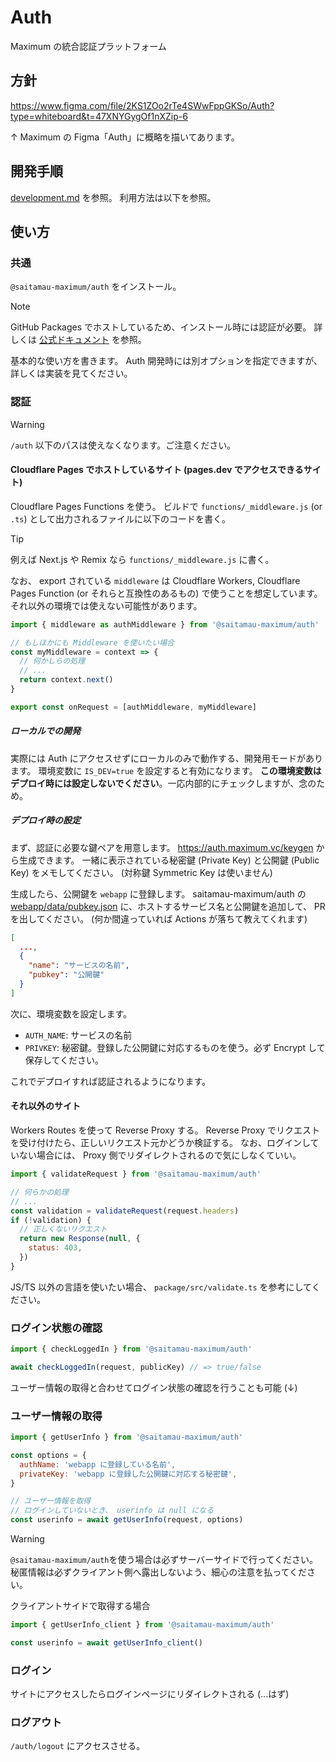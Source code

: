 # Auth

Maximum の統合認証プラットフォーム

## 方針

<https://www.figma.com/file/2KS1ZOo2rTe4SWwFppGKSo/Auth?type=whiteboard&t=47XNYGygOf1nXZip-6>

↑ Maximum の Figma「Auth」に概略を描いてあります。

## 開発手順

[development.md](./development.md) を参照。
利用方法は以下を参照。

## 使い方

### 共通

`@saitamau-maximum/auth` をインストール。

> [!NOTE]
> GitHub Packages でホストしているため、インストール時には認証が必要。
> 詳しくは [公式ドキュメント](https://docs.github.com/ja/packages/working-with-a-github-packages-registry/working-with-the-npm-registry#authenticating-to-github-packages) を参照。

基本的な使い方を書きます。
Auth 開発時には別オプションを指定できますが、詳しくは実装を見てください。

### 認証

> [!WARNING]
> `/auth` 以下のパスは使えなくなります。ご注意ください。

#### Cloudflare Pages でホストしているサイト (pages.dev でアクセスできるサイト)

Cloudflare Pages Functions を使う。
ビルドで `functions/_middleware.js` (or `.ts`) として出力されるファイルに以下のコードを書く。

> [!TIP]
> 例えば Next.js や Remix なら `functions/_middleware.js` に書く。

なお、 export されている `middleware` は Cloudflare Workers, Cloudflare Pages Function (or それらと互換性のあるもの) で使うことを想定しています。
それ以外の環境では使えない可能性があります。

```javascript
import { middleware as authMiddleware } from '@saitamau-maximum/auth'

// もしほかにも Middleware を使いたい場合
const myMiddleware = context => {
  // 何かしらの処理
  // ...
  return context.next()
}

export const onRequest = [authMiddleware, myMiddleware]
```

##### ローカルでの開発

実際には Auth にアクセスせずにローカルのみで動作する、開発用モードがあります。
環境変数に `IS_DEV=true` を設定すると有効になります。
**この環境変数はデプロイ時には設定しないでください**。一応内部的にチェックしますが、念のため。

##### デプロイ時の設定

まず、認証に必要な鍵ペアを用意します。
<https://auth.maximum.vc/keygen> から生成できます。
一緒に表示されている秘密鍵 (Private Key) と公開鍵 (Public Key) をメモしてください。
(対称鍵 Symmetric Key は使いません)

生成したら、公開鍵を `webapp` に登録します。
saitamau-maximum/auth の [webapp/data/pubkey.json](https://github.com/saitamau-maximum/auth/blob/main/webapp/data/pubkey.json) に、ホストするサービス名と公開鍵を追加して、 PR を出してください。
(何か間違っていれば Actions が落ちて教えてくれます)

```json
[
  ...,
  {
    "name": "サービスの名前",
    "pubkey": "公開鍵"
  }
]
```

次に、環境変数を設定します。

- `AUTH_NAME`: サービスの名前
- `PRIVKEY`: 秘密鍵。登録した公開鍵に対応するものを使う。必ず Encrypt して保存してください。

これでデプロイすれば認証されるようになります。

#### それ以外のサイト

Workers Routes を使って Reverse Proxy する。
Reverse Proxy でリクエストを受け付けたら、正しいリクエスト元かどうか検証する。
なお、ログインしていない場合には、 Proxy 側でリダイレクトされるので気にしなくていい。

```javascript
import { validateRequest } from '@saitamau-maximum/auth'

// 何らかの処理
// ...
const validation = validateRequest(request.headers)
if (!validation) {
  // 正しくないリクエスト
  return new Response(null, {
    status: 403,
  })
}
```

JS/TS 以外の言語を使いたい場合、 `package/src/validate.ts` を参考にしてください。

### ログイン状態の確認

```javascript
import { checkLoggedIn } from '@saitamau-maximum/auth'

await checkLoggedIn(request, publicKey) // => true/false
```

ユーザー情報の取得と合わせてログイン状態の確認を行うことも可能 (↓)

### ユーザー情報の取得

```javascript
import { getUserInfo } from '@saitamau-maximum/auth'

const options = {
  authName: 'webapp に登録している名前',
  privateKey: 'webapp に登録した公開鍵に対応する秘密鍵',
}

// ユーザー情報を取得
// ログインしていないとき、 userinfo は null になる
const userinfo = await getUserInfo(request, options)
```

> [!WARNING]
> `@saitamau-maximum/auth`を使う場合は必ずサーバーサイドで行ってください。
> 秘匿情報は必ずクライアント側へ露出しないよう、細心の注意を払ってください。

クライアントサイドで取得する場合

```javascript
import { getUserInfo_client } from '@saitamau-maximum/auth'

const userinfo = await getUserInfo_client()
```

### ログイン

サイトにアクセスしたらログインページにリダイレクトされる (...はず)

### ログアウト

`/auth/logout` にアクセスさせる。
